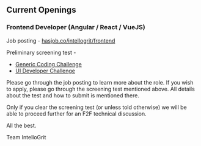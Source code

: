 ## Current Openings

### Frontend Developer (Angular / React / VueJS)

Job posting - [hasjob.co/intellogrit/frontend](https://hasjob.co/intellogrit.com/rana7)

Preliminary screening test -
* [Generic Coding Challenge](./tests/generic.md)
* [UI Developer Challenge](./tests/frontend-1.md)

Please go through the job posting to learn more about the role. If you wish to apply, please go through the screening test mentioned above. All details about the test and how to submit is mentioned there.

Only if you clear the screening test (or unless told otherwise) we will be able to proceed further for an F2F technical discussion.

All the best.

Team IntelloGrit

